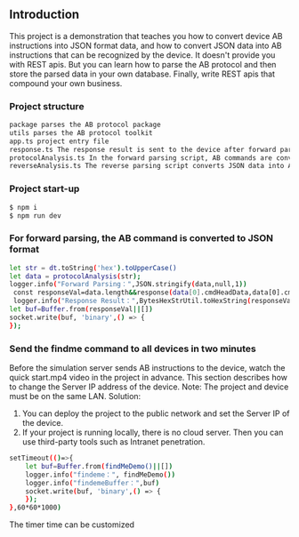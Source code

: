 ## Introduction
This project is a demonstration that teaches you how to convert device AB instructions into JSON format data, and how to convert JSON data into AB instructions that can be recognized by the device. It doesn't provide you with REST apis. But you can learn how to parse the AB protocol and then store the parsed data in your own database. Finally, write REST apis that compound your own business.
### Project structure
```bash
package parses the AB protocol package
utils parses the AB protocol toolkit
app.ts project entry file
response.ts The response result is sent to the device after forward parsing
protocolAnalysis.ts In the forward parsing script, AB commands are converted to JSON data
reverseAnalysis.ts The reverse parsing script converts JSON data into AB instructions
```
### Project start-up
```bash
$ npm i      
$ npm run dev     
```
### For forward parsing, the AB command is converted to JSON format

```bash
let str = dt.toString('hex').toUpperCase()
let data = protocolAnalysis(str);
logger.info("Forward Parsing：",JSON.stringify(data,null,1))
 const responseVal=data.length&&response(data[0].cmdHeadData,data[0].cmdBodyData)
 logger.info("Response Result：",BytesHexStrUtil.toHexString(responseVal))
let buf=Buffer.from(responseVal||[])
socket.write(buf, 'binary',() => {
});
```
### Send the findme command to all devices in two minutes
Before the simulation server sends AB instructions to the device, watch the quick start.mp4 video in the project in advance. This section describes how to change the Server IP address of the device.
Note: The project and device must be on the same LAN.
Solution:
1. You can deploy the project to the public network and set the Server IP of the device.
2. If your project is running locally, there is no cloud server. Then you can use third-party tools such as Intranet penetration.
```bash
setTimeout(()=>{
    let buf=Buffer.from(findMeDemo()||[])
    logger.info("findeme：", findMeDemo())
    logger.info("findemeBuffer：",buf)
    socket.write(buf, 'binary',() => {
    });
},60*60*1000)
```
The timer time can be customized
